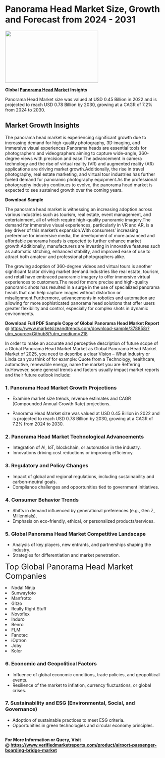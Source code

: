 <H1>Panorama Head Market Size, Growth and Forecast from 2024 - 2031</H1><img class="aligncenter size-medium wp-image-584254" src="https://thirdeyenews.in/wp-content/uploads/2024/09/Global-Market-Research-300x168.jpeg" alt="" width="300" height="168" /><p><strong>Global&nbsp;<a href="https://www.marketsizeandtrends.com/download-sample/378858/?utm_source=Github8j?utm_medium=218">Panorama Head Market</a> Insights</strong></p><p>Panorama Head Market size was valued at USD 0.45 Billion in 2022 and is projected to reach USD 0.78 Billion by 2030, growing at a CAGR of 7.2% from 2024 to 2030.</p><p><h2>Market Growth Insights</h2> <p>The panorama head market is experiencing significant growth due to increasing demand for high-quality photography, 3D imaging, and immersive visual experiences.Panorama heads are essential tools for photographers and videographers aiming to capture wide-angle, 360-degree views with precision and ease.The advancement in camera technology and the rise of virtual reality (VR) and augmented reality (AR) applications are driving market growth.Additionally, the rise in travel photography, real estate marketing, and virtual tour industries has further fueled demand for panoramic photography equipment.As the professional photography industry continues to evolve, the panorama head market is expected to see sustained growth over the coming years.</p> <p><strong>Download Sample</strong></p> <p>The panorama head market is witnessing an increasing adoption across various industries such as tourism, real estate, event management, and entertainment, all of which require high-quality panoramic imagery.The demand for immersive visual experiences, particularly in VR and AR, is a key driver of this market’s expansion.With consumers’ increasing preference for immersive media, the development of more advanced and affordable panorama heads is expected to further enhance market growth.Additionally, manufacturers are investing in innovative features such as automatic stitching, enhanced stability, and improved ease of use to attract both amateur and professional photographers alike.</p> <p>The growing adoption of 360-degree videos and virtual tours is another significant factor driving market demand.Industries like real estate, tourism, and retail have embraced panoramic imagery to offer immersive virtual experiences to customers.The need for more precise and high-quality panoramic shots has resulted in a surge in the use of specialized panorama heads that can help capture images without distortion or misalignment.Furthermore, advancements in robotics and automation are allowing for more sophisticated panorama head solutions that offer users greater flexibility and control, especially for complex shots in dynamic environments.</p> <p><span class=""><strong>Download Full PDF Sample Copy of Global Panorama Head Market Report</strong> @ <a href="https://www.marketsizeandtrends.com/download-sample/378858/?utm_source=Github8j?utm_medium=218" target="_blank">https://www.marketsizeandtrends.com/download-sample/378858/?utm_source=Github8j?utm_medium=218</a></span></p><p>In order to make an accurate and perceptive description of future scope of a Global&nbsp;Panorama Head Market Market as Global&nbsp;Panorama Head Market Market of 2025, you need to describe a clear Vision &ndash; What Industry or Linda can you think of for example: Quote from a Technology, healthcare, automotive, renewable energy, name the market you are Reffering to.However, some general trends and factors usually impact market reports and their future outlook include:</p><h3>1.&nbsp;<strong>Panorama Head Market Growth Projections</strong></h3><ul><li>Examine market size trends, revenue estimates and CAGR (Compounded Annual Growth Rate) projections.</li><li><p>Panorama Head Market size was valued at USD 0.45 Billion in 2022 and is projected to reach USD 0.78 Billion by 2030, growing at a CAGR of 7.2% from 2024 to 2030.</p></li></ul><h3>2.&nbsp;<strong>Panorama Head Market Technological Advancements</strong></h3><ul><li>Integration of AI, IoT, blockchain, or automation in the industry.</li><li>Innovations driving cost reductions or improving efficiency.</li></ul><h3>3.&nbsp;<strong>Regulatory and Policy Changes</strong></h3><ul><li>Impact of global and regional regulations, including sustainability and carbon-neutral goals.</li><li>Compliance challenges and opportunities tied to government initiatives.</li></ul><h3>4.&nbsp;<strong>Consumer Behavior Trends</strong></h3><ul><li>Shifts in demand influenced by generational preferences (e.g., Gen Z, Millennials).</li><li>Emphasis on eco-friendly, ethical, or personalized products/services.</li></ul><h3>5.&nbsp;<strong>Global Panorama Head Market Competitive Landscape</strong></h3><ul><li>Analysis of key players, new entrants, and partnerships shaping the industry.</li><li>Strategies for differentiation and market penetration.</li></ul><p data-pm-slice="1 1 []"><span style="color: inherit; font-family: inherit; font-size: 25px;">Top Global Panorama Head Market Companies</span></p><div class="" data-test-id=""><p><li>Nodal Ninja</li><li> Sunwayfoto</li><li> Manfrotto</li><li> Gitzo</li><li> Really Right Stuff</li><li> Novoflex</li><li> Induro</li><li> Benro</li><li> FLM</li><li> Fanotec</li><li> iOptron</li><li> Joby</li><li> Kolor</li></p></div><h3>6.&nbsp;<strong>Economic and Geopolitical Factors</strong></h3><ul><li>Influence of global economic conditions, trade policies, and geopolitical events.</li><li>Resilience of the market to inflation, currency fluctuations, or global crises.</li></ul><h3>7.&nbsp;<strong>Sustainability and ESG (Environmental, Social, and Governance)</strong></h3><ul><li>Adoption of sustainable practices to meet ESG criteria.</li><li>Opportunities in green technologies and circular economy principles.</li></ul><h2><strong style="font-size: 14px;">For More Information or Query, Visit @&nbsp;</strong><a style="background-color: #ffffff; font-size: 14px;" href="https://www.marketsizeandtrends.com/report/panorama-head-market/" target="_blank">https://www.verifiedmarketreports.com/product/airport-passenger-boarding-bridge-market</a></h2>
